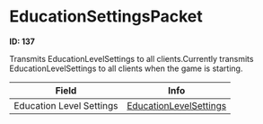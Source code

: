 # EducationSettingsPacket

__ID: 137__

Transmits EducationLevelSettings to all clients.Currently transmits EducationLevelSettings to all clients when the game is starting.

<table><thead><tr><th>Field</th><th>Info</th></tr></thead><tbody>
<tr><td>Education Level Settings</td><td><a href="../types/EducationLevelSettings.md">EducationLevelSettings</a></td></tr>
</tbody></table>